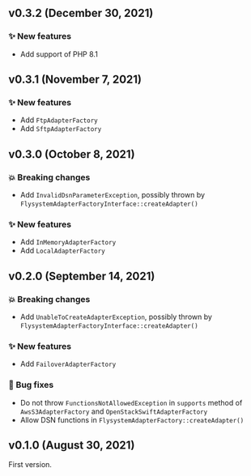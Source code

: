## v0.3.2 (December 30, 2021)

### ✨ New features

* Add support of PHP 8.1

## v0.3.1 (November 7, 2021)

### ✨ New features

* Add `FtpAdapterFactory`
* Add `SftpAdapterFactory`

## v0.3.0 (October 8, 2021)

### 💥 Breaking changes

* Add `InvalidDsnParameterException`, possibly thrown by `FlysystemAdapterFactoryInterface::createAdapter()`

### ✨ New features

* Add `InMemoryAdapterFactory`
* Add `LocalAdapterFactory`

## v0.2.0 (September 14, 2021)

### 💥 Breaking changes

* Add `UnableToCreateAdapterException`, possibly thrown by `FlysystemAdapterFactoryInterface::createAdapter()`

### ✨ New features

* Add `FailoverAdapterFactory`

### 🐛 Bug fixes

* Do not throw `FunctionsNotAllowedException` in `supports` method of `AwsS3AdapterFactory` and `OpenStackSwiftAdapterFactory`
* Allow DSN functions in `FlysystemAdapterFactory::createAdapter()`

## v0.1.0 (August 30, 2021)

First version.
